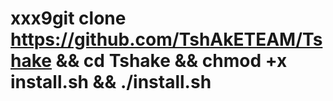 # xxx9git clone https://github.com/TshAkETEAM/Tshake && cd Tshake && chmod +x install.sh && ./install.sh
